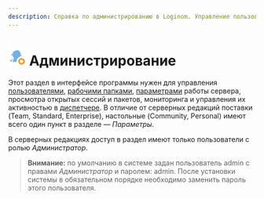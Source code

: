 ```yaml
---
description: Справка по администрированию в Loginom. Управление пользователями, рабочими папками, параметрами, работой сервера, просмотром открытых сессий и пакетов. Работа с диспетчером.
---
```

# ![Администрирование](./../images/icons/common/admin-system-objects/admin_default.svg) Администрирование

Этот раздел в интерфейсе программы нужен для управления [пользователями](./users/README.md), [рабочими папками](./shared-folder.md), [параметрами](./parameters.md) работы сервера, просмотра открытых сессий и пакетов, мониторинга и управления их активностью в [диспетчере](./dispatcher.md). В отличие от серверных редакций поставки (Team, Standard, Enterprise), настольные (Community, Personal) имеют всего один пункт в разделе — *Параметры*.

В серверных редакциях доступ в раздел имеют только пользователи с ролью *Администратор*.

> **Внимание:** по умолчанию в системе задан пользователь admin с правами *Администратор* и паролем: admin.
После установки системы в обязательном порядке необходимо заменить пароль этого пользователя.